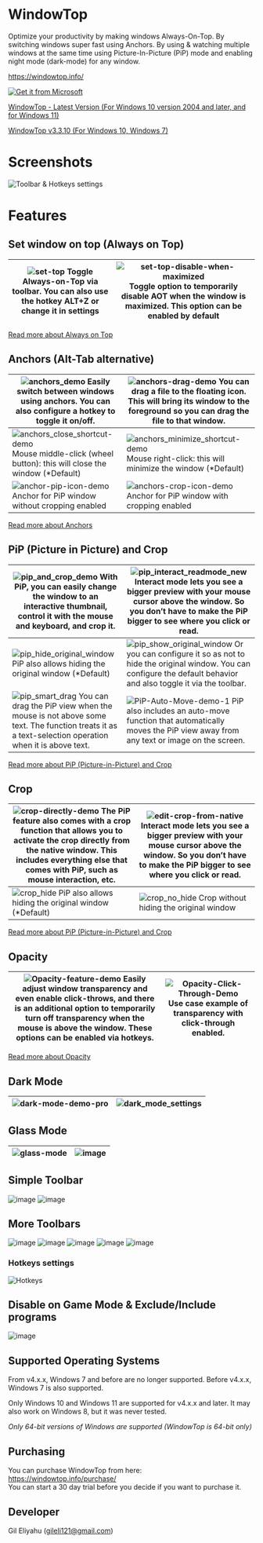 # WindowTop

Optimize your productivity by making windows Always-On-Top. By switching windows super fast using Anchors. By using & watching multiple windows at the same time using Picture-In-Picture (PiP) mode and enabling night mode (dark-mode) for any window.

https://windowtop.info/

[![Get it from Microsoft](https://user-images.githubusercontent.com/17680514/127212538-33dcdab6-c3e2-4a13-97c6-d8cfa648b9dd.png)](https://apps.microsoft.com/store/detail/windowtop/9PG6GHB4CT57?hl=en-us&gl=us)

[WindowTop - Latest Version (For Windows 10 version 2004 and later, and for Windows 11)](https://github.com/gileli121/WindowTop/releases/latest) 

[WindowTop v3.3.10 (For Windows 10, Windows 7)](https://github.com/gileli121/WindowTop/releases/v3.3.10) 


# Screenshots

![Toolbar & Hotkeys settings](https://github.com/WindowTop/WindowTop-App/assets/17680514/24af6d58-6c38-4154-9f66-410b659f8979)

# Features

## Set window on top (Always on Top)

| ![set-top](https://github.com/WindowTop/WindowTop-App/assets/17680514/43ed6dec-0f72-4b94-bddd-c0f8c16b7e4b)  Toggle Always-on-Top via toolbar. You can also use the hotkey ALT+Z or change it in settings | ![set-top-disable-when-maximized](https://github.com/WindowTop/WindowTop-App/assets/17680514/7ab50cb8-1352-45ea-a963-232d0b0e98b8)  Toggle option to temporarily disable AOT when the window is maximized. This option can be enabled by default   |
|-----------------------------------------------------------------------------------------------------------------------------------------------------------------------------------------------------------|----------------------------------------------------------------------------------------------------------------------------------------------------------------------------------------------------------------------------------------------------|

[Read more about Always on Top](https://windowtop.info/features/always-on-top/)


## Anchors (Alt-Tab alternative)

| ![anchors_demo](https://user-images.githubusercontent.com/17680514/148513474-4ddbeee7-3a34-4c6d-96cb-e2aae0934688.gif)  Easily switch between windows using anchors. You can also configure a hotkey to toggle it on/off. | ![anchors-drag-demo](https://github.com/WindowTop/WindowTop-App/assets/17680514/c5c77f40-ab7b-43ed-bdc1-5bd8946904f0)  You can drag a file to the floating icon. This will bring its window to the foreground so you can drag the file to that window.  |
|---------------------------------------------------------------------------------------------------------------------------------------------------------------------------------------------------------------------------|---------------------------------------------------------------------------------------------------------------------------------------------------------------------------------------------------------------------------------------------------------|
| ![anchors_close_shortcut-demo](https://github.com/WindowTop/WindowTop-App/assets/17680514/0c7ce0e0-d174-44b7-859a-2f0daa28abb0)  Mouse middle-click (wheel button): this will close the window (*Default)                 | ![anchors_minimize_shortcut-demo](https://github.com/WindowTop/WindowTop-App/assets/17680514/a5b07b6c-f4b3-4dbc-8c7f-d6c85f9b4f00)  Mouse right-click: this will minimize the window (*Default)                                                         |
| ![anchor-pip-icon-demo](https://github.com/WindowTop/WindowTop-App/assets/17680514/aaf6b31c-c833-474d-bcaa-3b8eddcc64e6)  Anchor for PiP window without cropping enabled                                                  | ![anchors-crop-icon-demo](https://github.com/WindowTop/WindowTop-App/assets/17680514/7b4e7dfd-5a2e-4002-a483-7917588d278a)  Anchor for PiP window with cropping enabled                                                                                 |

[Read more about Anchors](https://windowtop.info/features/anchors/)


## PiP (Picture in Picture) and Crop
| ![pip_and_crop_demo](https://github.com/WindowTop/WindowTop-App/assets/17680514/053c8569-6349-4991-8a96-7a2fa097db10)  With PiP, you can easily change the window to an interactive thumbnail, control it with the mouse and keyboard, and crop it.              | ![pip_interact_readmode_new](https://github.com/WindowTop/WindowTop-App/assets/17680514/11e51d72-2383-407f-a5b9-a4d8ebb2d66e)  Interact mode lets you see a bigger preview with your mouse cursor above the window. So you don’t have to make the PiP bigger to see where you click or read.  |
|------------------------------------------------------------------------------------------------------------------------------------------------------------------------------------------------------------------------------------------------------------------|-----------------------------------------------------------------------------------------------------------------------------------------------------------------------------------------------------------------------------------------------------------------------------------------------|
| ![pip_hide_original_window](https://github.com/WindowTop/WindowTop-App/assets/17680514/cd707c24-a9d2-4806-86da-d2ef97d55c40)  PiP also allows hiding the original window (*Default)                                                                              | ![pip_show_original_window](https://github.com/WindowTop/WindowTop-App/assets/17680514/51d9284e-8922-4eca-937c-ac1e6f8fde56)  Or you can configure it so as not to hide the original window. You can configure the default behavior and also toggle it via the toolbar.                       |
| ![pip_smart_drag](https://github.com/WindowTop/WindowTop-App/assets/17680514/d44444c0-d59e-487e-8dc9-932bf1566b0b)  You can drag the PiP view when the mouse is not above some text. The function treats it as a text-selection operation when it is above text. | ![PiP-Auto-Move-demo-1](https://github.com/WindowTop/WindowTop-App/assets/17680514/f188e80a-2158-4651-9db0-7f16b6cf1368)  PiP also includes an auto-move function that automatically moves the PiP view away from any text or image on the screen.                                            |

[Read more about PiP (Picture-in-Picture) and Crop](https://windowtop.info/features/pip-picture-in-picture-crop)

## Crop
| ![crop-directly-demo](https://github.com/WindowTop/WindowTop-App/assets/17680514/dbb3b8e1-aa66-4f72-b6fe-b361eb6d815e)  The PiP feature also comes with a crop function that allows you to activate the crop directly from the native window. This includes everything else that comes with PiP, such as mouse interaction, etc. | ![edit-crop-from-native](https://github.com/WindowTop/WindowTop-App/assets/17680514/6c8856c1-088b-44c7-9f5b-97b1472648a8)  Interact mode lets you see a bigger preview with your mouse cursor above the window. So you don’t have to make the PiP bigger to see where you click or read.  |
|---|---|
| ![crop_hide](https://github.com/WindowTop/WindowTop-App/assets/17680514/d0805980-2c45-4d71-9eb9-59eb6a3f2e73)  PiP also allows hiding the original window (*Default) | ![crop_no_hide](https://github.com/WindowTop/WindowTop-App/assets/17680514/148374ce-209e-40eb-a1f8-fccca6e5a940)  Crop without hiding the original window |

[Read more about PiP (Picture-in-Picture) and Crop](https://windowtop.info/features/pip-picture-in-picture-crop)

## Opacity
| ![Opacity-feature-demo](https://github.com/WindowTop/WindowTop-App/assets/17680514/fbb6424b-5721-40d5-9809-7109eb465b82)  Easily adjust window transparency and even enable click-throws, and there is an additional option to temporarily turn off transparency when the mouse is above the window. These options can be enabled via hotkeys. | ![Opacity-Click-Through-Demo](https://github.com/WindowTop/WindowTop-App/assets/17680514/02c6e38f-8369-4e23-ab35-d6d133a440d2)  Use case example of transparency with click-through enabled. |
|------------------------------------------------------------------------------------------------------------------------------------------------------------------------------------------------------------------------------------------------------------------------------------------------------------------------------------------------|----------------------------------------------------------------------------------------------------------------------------------------------------------------------------------------------|

[Read more about Opacity](https://windowtop.info/features/opacity)


## Dark Mode
| ![dark-mode-demo-pro](https://user-images.githubusercontent.com/17680514/199317062-e3eb3eaf-e7b6-4c14-8774-4f5259d77569.gif) | ![dark_mode_settings](https://user-images.githubusercontent.com/17680514/148622213-f05f11f5-d4e6-4b5a-8c86-c98667d03f3f.gif) |
|-------------------------------------------------------------------------------------------------------------|--------------------------------------------------------------------------------------------------------------------------------|

## Glass Mode
| ![glass-mode](https://user-images.githubusercontent.com/17680514/199318670-d25565de-1816-47e0-ae5d-5e8855a84cf9.gif) | ![image](https://user-images.githubusercontent.com/17680514/199322258-39ab01ba-983b-43e0-8efd-6757a6279efa.png) |
|-------------------------------------------------------------------------------------------------------------|--------------------------------------------------------------------------------------------------------------------------------|

## Simple Toolbar
![image](https://user-images.githubusercontent.com/17680514/148622437-7b5a82ff-3cff-457c-a5a6-340369909ad4.png)
![image](https://user-images.githubusercontent.com/17680514/148622533-8f2e1b6a-1070-4a61-8905-5650984c445c.png)

## More Toolbars
![image](https://user-images.githubusercontent.com/17680514/148622571-89150de9-80ac-4295-b356-071bebf8d75e.png)
![image](https://user-images.githubusercontent.com/17680514/148622588-f99db27a-3ef0-439f-a024-3a17dd040b47.png)
![image](https://user-images.githubusercontent.com/17680514/148622623-a26a41c6-8611-4e28-b670-4a0063314827.png)
![image](https://user-images.githubusercontent.com/17680514/148622631-219d9215-4d62-4d0d-b1cc-0c6238600528.png)
![image](https://user-images.githubusercontent.com/17680514/148622647-cbcf7aa3-0c63-4c3a-b1d4-e0a5f633a2e4.png)

### Hotkeys settings
![Hotkeys](https://github.com/WindowTop/WindowTop-App/assets/17680514/d5850bcc-1b9f-4f89-9725-074939478ef1)


## Disable on Game Mode & Exclude/Include programs
![image](https://user-images.githubusercontent.com/17680514/148622891-e8e1af33-b5e4-4d9d-a22d-06fe394c3466.png)



## Supported Operating Systems
From v4.x.x, Windows 7 and before are no longer supported.
Before v4.x.x, Windows 7 is also supported.

Only Windows 10 and Windows 11 are supported for v4.x.x and later.
It may also work on Windows 8, but it was never tested.

*Only 64-bit versions of Windows are supported (WindowTop is 64-bit only)*

## Purchasing
You can purchase WindowTop from here:  
https://windowtop.info/purchase/  
You can start a 30 day trial before you decide if you want to purchase it.

## Developer
Gil Eliyahu (gileli121@gmail.com)

